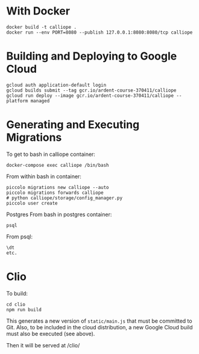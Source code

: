 
# With Docker
```
docker build -t calliope .
docker run --env PORT=8080 --publish 127.0.0.1:8080:8080/tcp calliope
```

# Building and Deploying to Google Cloud

```
gcloud auth application-default login
gcloud builds submit --tag gcr.io/ardent-course-370411/calliope
gcloud run deploy --image gcr.io/ardent-course-370411/calliope --platform managed
```

# Generating and Executing Migrations
To get to bash in calliope container:
```
docker-compose exec calliope /bin/bash
```

From within bash in container:
```
piccolo migrations new calliope --auto
piccolo migrations forwards calliope
# python calliope/storage/config_manager.py
piccolo user create
```

Postgres
From bash in postgres container:
```
psql
```

From psql:
```
\dt
etc.
```



# Clio

To build:
```
cd clio
npm run build
```
This generates a new version of `static/main.js` that must be committed to Git. Also, to be
included in the cloud distribution, a new Google Cloud build must also be executed (see above).

Then it will be served at <calliope-host>/clio/

